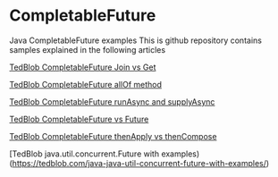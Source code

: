 # CompletableFuture
Java CompletableFuture examples
This is github repository contains samples explained in the following articles

[TedBlob CompletableFuture Join vs Get](https://tedblob.com/completablefuture-join-vs-get/)

[TedBlob CompletableFuture allOf method](https://tedblob.com/behavior-of-completablefuture-allof-method/)

[TedBlob CompletableFuture runAsync and supplyAsync](https://tedblob.com/completablefuture-runasync-and-supplyasync/)

[TedBlob CompletableFuture vs Future](https://tedblob.com/java-completablefuture-vs-future/)

[TedBlob CompletableFuture thenApply vs thenCompose](https://tedblob.com/completablefuture-thenapply-vs-thencompose/)

[TedBlob java.util.concurrent.Future with examples)(https://tedblob.com/java-java-util-concurrent-future-with-examples/)
